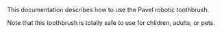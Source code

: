This documentation describes how to use the Pavel robotic toothbrush.

Note that this toothbrush is totally safe to use for children, adults, or pets. 